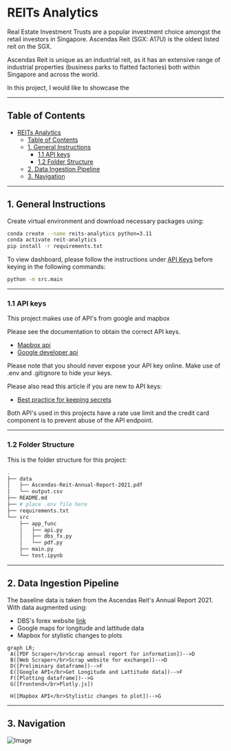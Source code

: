 # REITs Analytics

Real Estate Investment Trusts are a popular investment choice amongst the retail investors in Singapore. Ascendas Reit (SGX: A17U) is the oldest listed reit on the SGX.

Ascendas Reit is unique as an industrial reit, as it has an extensive range of industrial properties (business parks to flatted factories) both within Singapore and across the world.

In this project, I would like to showcase the 




---
## Table of Contents
- [REITs Analytics](#reits-analytics)
  - [Table of Contents](#table-of-contents)
  - [1. General Instructions](#1-general-instructions)
    - [1.1 API keys](#11-api-keys)
    - [1.2 Folder Structure](#12-folder-structure)
  - [2. Data Ingestion Pipeline](#2-data-ingestion-pipeline)
  - [3. Navigation](#3-navigation)


---
## 1. General Instructions

Create virtual environment and download necessary packages using:

```bash
conda create --name reits-analytics python=3.11
conda activate reit-analytics
pip install -r requirements.txt
```

To view dashboard, please follow the instructions under [API Keys](#api-keys) before keying in the following commands:

```bash
python -m src.main
```
---
### 1.1 API keys

This project makes use of API's from google and mapbox

Please see the documentation to obtain the correct API keys.
- [Mapbox api](https://docs.mapbox.com/help/getting-started/access-tokens/)
- [Google developer api](https://support.google.com/googleapi/answer/6158862?hl=en)

Please note that you should never expose your API key online. 
Make use of .env and .gitignore to hide your keys. 

Please also read this article if you are new to API keys:  
- [Best practice for keeping secrets](https://jonathansoma.com/lede/foundations-2019/classes/apis/keeping-api-keys-secret/)
  
Both API's used in this projects have a rate use limit and the credit card component is to prevent abuse of the API endpoint.


---
### 1.2 Folder Structure

This is the folder structure for this project: 

```bash
.
├── data
│   ├── Ascendas-Reit-Annual-Report-2021.pdf
│   └── output.csv
├── README.md
├── # place .env file here
├── requirements.txt
└── src
    ├── app_func
    │   ├── api.py
    │   ├── dbs_fx.py
    │   └── pdf.py
    ├── main.py
    └── test.ipynb
```
---
## 2. Data Ingestion Pipeline

The baseline data is taken from the Ascendas Reit's Annual Report 2021. 
With data augmented using:
- DBS's forex website [link](https://www.dbs.com/in/treasures/rates-online/foreign-currency-foreign-exchange.page)
- Google maps for longitude and lattitude data
- Mapbox for stylistic changes to plots



```mermaid
graph LR;
 A([PDF Scraper</br>Scrap annual report for information])-->D
 B([Web Scraper</br>Scrap website for exchange])-->D
 D([Preliminary dataframe])-->F
 E([Google API</br>Get Longitude and Lattitude data])-->F
 F([Plotting dataframe])-->G
 G([Frontend</br>Plotly.js])

 H([Mapbox API</br>Stylistic changes to plot])-->G
```
 
---
## 3. Navigation

![Image](/home/oem/Documents/coding/personal/Reits-Analytics/assets/geojson.png "Sketchup of graph plot")